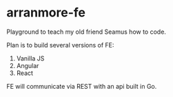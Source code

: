 # arranmore-fe

Playground to teach my old friend Seamus how to code.

Plan is to build several versions of FE:

1. Vanilla JS
2. Angular
3. React

FE will communicate via REST with an api built in Go.
